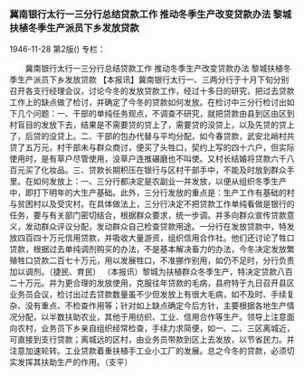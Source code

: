### 冀南银行太行一三分行总结贷款工作  推动冬季生产改变贷款办法  黎城扶植冬季生产派员下乡发放贷款

1946-11-28
第2版()
专栏：

　　冀南银行太行一三分行总结贷款工作
    推动冬季生产改变贷款办法
    黎城扶植冬季生产派员下乡发放贷款
    【本报讯】冀南银行太行一、三两分行于十月下旬分别召开各支行经理会议，讨论今冬的发放贷款工作，经过十多日的研究，把过去贷款工作上的缺点做了检讨，并确定了今冬的贷款如何发放。在检讨中三分行检讨出如下几个问题：一、干部的单纯任务观点，不调查不研究，就把贷款由县到区由区到村盲目的发放下去，结果是不需要贷的贷上了，需要贷的没贷上，以及先贷的贷上了，后贷的没贷上。二、干部的包办代替与平均分配，如今春贷款，武安北峭村共贷了五万元，村干部未与群众商讨，便买了头牲口，契约上写的四十六户，但实际使用时，是有草户尽管使用，没草户连推碾磨也不叫使。又村长结婚将贷款六千八百元买了化妆品。三、贷款长期积压在银行与区村干部手中，不能及时放到群众手里。在如何发放上：一、三分行都决定是农副业一并发放，以便从组织冬季生产中，即打下明年的大生产基础。此外，三分行发放的重点是：生产工作有基础的村与贫困村以及受灾村。在具体做法上，三分行决定不把贷款工作单纯看做是银行的任务，要与有关部门密切结合，根据群众要求，统一步调。并多向群众宣传贷款意义，发动群众评议分配，发动群众自己检查贷款用途。一分行在发放贷款中，特发放四百四十万元信用贷款，并吸收大量游资，组织信用合作社。他们还讨论了牲口贷款，根据过去单纯调剂购买的办法，不是基本解决畜力的办法，今冬决定发放繁殖牲口贷款二百七十万元，用以发展牲口，不准挪作别用，如仍不足时，分行负责加以调剂。（捷民、育民）
    （本报讯）黎城为扶植群众冬季生产，特决定贷款八百二十万元。并为更合理的发放使用，克服往年贷款的毛病，县府特于九日召开县区业务员会议，检讨出过去贷款数量虽不少但发放上有很大毛病，如不及时、手续复杂、没有重点、不检查作用等；针对如上缺点确定今后方针，主要根据各地生产情况分配，以半数扶助农业，其他于用纺织、工业、信用合作等生产。领导上注意面向农村，业务员下乡亲自组织经常检查，手续力求简便，如一、二、三区离城近，可直接到支行贷款；离城远的区村，由业务员带款到区上去发放，以节省民力。并注意加速轮转。工业贷款着重扶植手工业小工厂的发展。总之今冬的贷款，必须切实发挥其扶助生产的作用。（支平）
